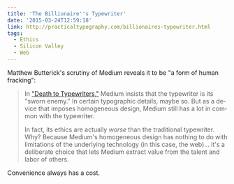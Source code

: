 ```yaml
---
title: 'The Billionaire''s Typewriter'
date: '2015-03-24T12:59:18'
link: http://practicaltypography.com/billionaires-typewriter.html
tags:
  - Ethics
  - Silicon Valley
  - Web
---
```

Matthew Butterick's scrutiny of Medium reveals it to be "a form of hu­man frack­ing":

> In ["Death to Type­writ­ers,"][1] Medium in­sists that the type­writer is its "sworn enemy." In cer­tain ty­po­graphic de­tails, maybe so. But as a de­vice that im­poses ho­mo­ge­neous de­sign, Medium still has a lot in com­mon with the typewriter.
>
> In fact, its ethics are ac­tu­ally *worse* than the tra­di­tional type­writer. Why? Be­cause Medium's ho­mo­ge­neous de­sign has noth­ing to do with lim­i­ta­tions of the un­der­ly­ing tech­nol­ogy (in this case, the web)... it's a de­lib­er­ate choice that lets Medium ex­tract value from the tal­ent and la­bor of others.

Convenience always has a cost.

[1]: https://medium.com/designing-medium/death-to-typewriters-9b7712847639
